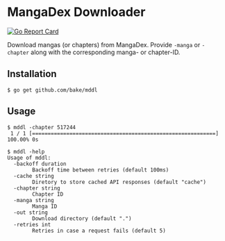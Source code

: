 # MangaDex Downloader

[![Go Report Card](https://goreportcard.com/badge/github.com/bake/mddl)](https://goreportcard.com/report/github.com/bake/mddl)

Download mangas (or chapters) from MangaDex. Provide `-manga` or `-chapter` along with the corresponding manga- or chapter-ID.

## Installation

```
$ go get github.com/bake/mddl
```

## Usage

```
$ mddl -chapter 517244
 1 / 1 [===========================================================] 100.00% 0s
```

```
$ mddl -help
Usage of mddl:
  -backoff duration
        Backoff time between retries (default 100ms)
  -cache string
        Diretory to store cached API responses (default "cache")
  -chapter string
        Chapter ID
  -manga string
        Manga ID
  -out string
        Download directory (default ".")
  -retries int
        Retries in case a request fails (default 5)
```
